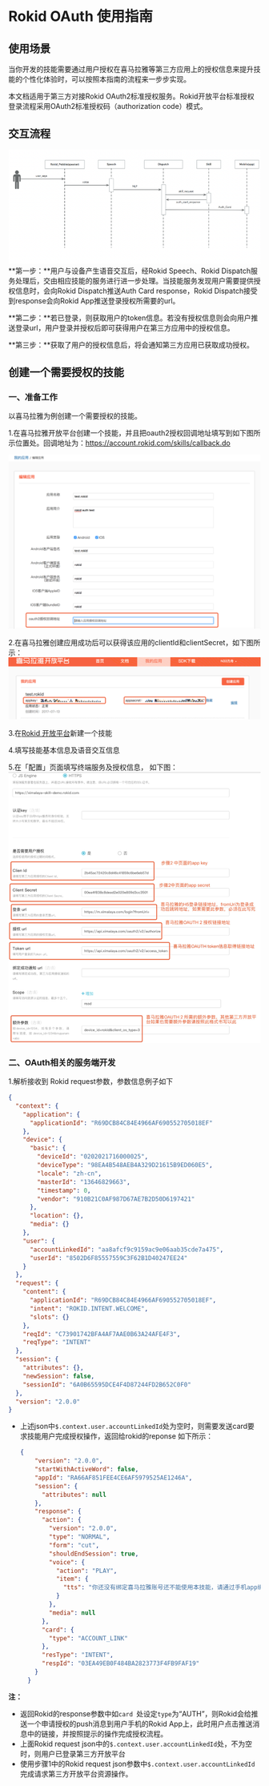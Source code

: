 # Rokid OAuth 使用指南

## 使用场景
当你开发的技能需要通过用户授权在喜马拉雅等第三方应用上的授权信息来提升技能的个性化体验时，可以按照本指南的流程来一步步实现。

本文档适用于第三方对接Rokid OAuth2标准授权服务。Rokid开放平台标准授权登录流程采用OAuth2标准授权码（authorization code）模式。


## 交互流程
![Alt text](./images/1501038809064.png)
**第一步：**用户与设备产生语音交互后，经Rokid Speech、Rokid Dispatch服务处理后，交由相应技能的服务进行进一步处理。当技能服务发现用户需要提供授权信息时，会向Rokid Dispatch推送Auth Card response，Rokid Dispatch接受到response会向Rokid App推送登录授权所需要的url。

**第二步：**若已登录，则获取用户的token信息。若没有授权信息则会向用户推送登录url，用户登录并授权后即可获得用户在第三方应用中的授权信息。

**第三步：**获取了用户的授权信息后，将会通知第三方应用已获取成功授权。



## 创建一个需要授权的技能
### 一、准备工作
以喜马拉雅为例创建一个需要授权的技能。

1.在喜马拉雅开放平台创建一个技能，并且把oauth2授权回调地址填写到如下图所示位置处。回调地址为：https://account.rokid.com/skills/callback.do

![Alt text](./images/oauth.png)

2.在喜马拉雅创建应用成功后可以获得该应用的clientId和clientSecret，如下图所示：
![Alt text](./images/1501830262189.png)

3.在[Rokid 开放平台](https://developer.rokid.com/#/)新建一个技能

4.填写技能基本信息及语音交互信息

5.在「配置」页面填写终端服务及授权信息， 如下图：
![Alt text](./images/rokid-3.jpeg)



### 二、OAuth相关的服务端开发

1.解析接收到 Rokid request参数，参数信息例子如下

```json
{
  "context": {
    "application": {
      "applicationId": "R69DCB84C84E4966AF690552705018EF"
    },
    "device": {
      "basic": {
        "deviceId": "0202021716000025",
        "deviceType": "98EA4B548AEB4A329D21615B9ED060E5",
        "locale": "zh-cn",
        "masterId": "13646829663",
        "timestamp": 0,
        "vendor": "910B21C0AF987D67AE7B2D50D6197421"
      },
      "location": {},
      "media": {}
    },
    "user": {
      "accountLinkedId": "aa8afcf9c9159ac9e06aab35cde7a475",
      "userId": "8502D6F85557559C3F62B1D40247EE24"
    }
  },
  "request": {
    "content": {
      "applicationId": "R69DCB84C84E4966AF690552705018EF",
      "intent": "ROKID.INTENT.WELCOME",
      "slots": {}
    },
    "reqId": "C73901742BFA4AF7AAE0B63A24AFE4F3",
    "reqType": "INTENT"
  },
  "session": {
    "attributes": {},
    "newSession": false,
    "sessionId": "6A0B65595DCE4F4D87244FD2B652C0F0"
  },
  "version": "2.0.0"
}
```
  - 上述json中`$.context.user.accountLinkedId`处为空时，则需要发送card要求技能用户完成授权操作，返回给rokid的reponse 如下所示：
    
    ```json
    {
	    "version": "2.0.0",
	    "startWithActiveWord": false,
	    "appId": "RA66AF851FEE4CE6AF5979525AE1246A",
	    "session": {
	      "attributes": null
	    },
	    "response": {
	      "action": {
	        "version": "2.0.0",
	        "type": "NORMAL",
	        "form": "cut",
	        "shouldEndSession": true,
	        "voice": {
	          "action": "PLAY",
	          "item": {
	            "tts": "你还没有绑定喜马拉雅账号还不能使用本技能，请通过手机app绑定喜马拉雅账号以获得更加的体验"
	          }
	        },
	        "media": null
	      },
	      "card": {
	        "type": "ACCOUNT_LINK"
	      },
	      "resType": "INTENT",
	      "respId": "03EA49EB0F484BA2823773F4FB9FAF19"
	    }
	  }
    ```
   **注：** 
   
  - 返回Rokid的response参数中如`card `处设定`type`为“AUTH”，则Rokid会给推送一个申请授权的push消息到用户手机的Rokid App上，此时用户点击推送消息中的链接，并按照提示的操作完成授权流程。
  - 上面Rokid request json中的`$.context.user.accountLinkedId`处，不为空时，则用户已登录第三方开放平台
  - 使用步骤1中的Rokid request json参数中`$.context.user.accountLinkedId`完成请求第三方开放平台资源操作。
 


